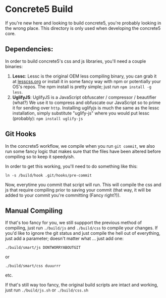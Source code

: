 
# Concrete5 Build
If you're new here and looking to build concrete5, you're probably looking in the wrong place. This directory is only used when developing the concrete5 core.

## Dependencies:
In order to build concrete5's css and js libraries, you'll need a couple binaries:

1. **Lessc**: Lessc is the original OEM less compiling binary, you can grab it at [lesscss.org](http://lesscss.org) or install it in some fancy way with npm or potentially your OS's repos. The npm install is pretty simple; just run `npm install -g less`.
2. **UglifyJS**: UglifyJS is a JavaScript obfuscater / compressor / beautifier (what?) We use it to compress and obfuscate our JavaScript so to prime it for sending over `http`. Installing uglifyjs is much the same as the lessc installation, simply substitute "uglify-js" where you would put lessc (probably): `npm install uglify-js`

## Git Hooks
In the concrete5 workflow, we compile when you run `git commit`, we also run some fancy logic that makes sure that the files have been altered before compiling so to keep it speedyish.

In order to get this working, you'll need to do something like this:

    ln -s /build/hook .git/hooks/pre-commit

Now, everytime you commit that script will run. This will compile the css and js that require compiling prior to saving your commit (that way, it will be added to your commit you're committing (Fancy right?)).

## Manual Compiling
If that's too fancy for you, we still suppport the previous method of compiling, just run `./build/js` and `./build/css` to compile your changes.
If you'd like to ignore the git status and just compile the hell out of everything, just add a parameter; doesn't matter what ... just add one:

    ./build/smart/js DONTWORRYABOUTGIT

or

    ./build/smart/css duuurrr

etc.

If that's still way too fancy, the original build scripts are intact and working, just run `./build/js.sh` or `./build/css.sh`
